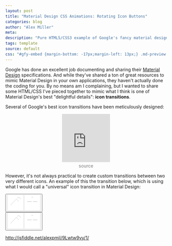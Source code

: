 ```yaml
---
layout: post
title: "Material Design CSS Animations: Rotating Icon Buttons"
categories: blog
author: "Alex Miller"
meta:
description: "Pure HTML5/CSS3 example of Google's fancy material design spinning icon effect. No Javascript required!"
tags: template
source: default
css: "#gfy-embed {margin-bottom: -17px;margin-left: 13px;} .md-preview .button{background-color:#db4437;height:56px;width:56px;border:none;border-radius:50%;box-shadow:0 0 4px rgba(0,0,0,.14),0 4px 8px rgba(0,0,0,.28);box-sizing:content-box;cursor:pointer;outline:0;padding:0;position:relative;-webkit-transform:scale(1) rotate(360deg);transform:scale(1) rotate(360deg);-webkit-transition:-webkit-transform 150ms cubic-bezier(.4,0,1,1);transition:transform 150ms cubic-bezier(.4,0,1,1)}.md-preview .button:hover{box-shadow:0 0 6px rgba(0,0,0,.16),0 6px 12px rgba(0,0,0,.32);-webkit-transition:box-shadow 150ms cubic-bezier(0,0,.2,1);transition:box-shadow 150ms cubic-bezier(0,0,.2,1)}.md-preview .md-icon{background-size:24px;display:block;height:24px;margin:auto;width:24px}.md-preview .first-icon,.md-preview .second-icon{left:0;margin-left:16px;margin-top:16px;position:absolute;top:0;-webkit-transition:all .2s cubic-bezier(.4,0,.2,1);transition:all .2s cubic-bezier(.4,0,.2,1)}.md-preview .button:hover .first-icon,.md-preview .second-icon{opacity:0;-webkit-transform:rotate(225deg);transform:rotate(225deg)}.md-preview .button:hover .second-icon{opacity:1;visibility:visible;-webkit-transform:rotate(360deg);transform:rotate(360deg)}.slomo .button{background-color:#db4437;height:56px;width:56px;border:none;border-radius:50%;box-shadow:0 0 4px rgba(0,0,0,.14),0 4px 8px rgba(0,0,0,.28);box-sizing:content-box;cursor:pointer;outline:0;padding:0;position:relative;-webkit-transform:scale(1) rotate(360deg);transform:scale(1) rotate(360deg);-webkit-transition:-webkit-transform 1.5s cubic-bezier(.4,0,1,1);transition:transform 1.5s cubic-bezier(.4,0,1,1)}.slomo .button:hover{box-shadow:0 0 6px rgba(0,0,0,.16),0 6px 12px rgba(0,0,0,.32);-webkit-transition:box-shadow 1.5s cubic-bezier(0,0,.2,1);transition:box-shadow 1.5s cubic-bezier(0,0,.2,1)}.slomo .md-icon{background-size:24px;display:block;height:24px;margin:auto;width:24px}.slomo .first-icon,.slomo .second-icon{left:0;margin-left:16px;margin-top:16px;position:absolute;top:0;-webkit-transition:all 2s cubic-bezier(.4,0,.2,1);transition:all 2s cubic-bezier(.4,0,.2,1)}.slomo .button:hover .first-icon,.slomo .second-icon{opacity:0;-webkit-transform:rotate(225deg);transform:rotate(225deg)}.slomo .button:hover .second-icon{opacity:1;visibility:visible;-webkit-transform:rotate(360deg);transform:rotate(360deg)}"
---
```


Google has done an excellent job documenting and sharing their [Material Design](http://www.google.com/design/spec/) specifications. And while they've shared a ton of great resources to mimic Material Design in your own applications, they haven't actually done the coding for you. By no means am I complaining, but I wanted to share some HTML/CSS I've pieced together to mimic what I think is one of Material Design's best "delightful details": **icon transitions**.

Several of Google's best icon transitions have been meticulously designed:

<div style="text-align:center;">
    <iframe id="gfy-embed" src="http://gfycat.com/ifr/OddballScalyGuppy" frameborder="0" scrolling="no" width="150" height="150" style="-webkit-backface-visibility: hidden;-webkit-transform: scale(1);" ></iframe>
    <br/>
    <a href="http://www.google.com/design/spec/animation/delightful-details.html" style="text-decoration: none; color: rgba(0,0,0,.5);">source</a>
</div>

However, it's not always practical to create custom transitions between two very different icons. An example of this the transition below, which is using what I would call a "universal" icon transition in Material Design:
<div class="md-preview">
    <button class="button" id="auto-icon-transition" style="cursor: default;">
        <img class="md-icon second-icon" src="/img/pencil.png" />
        <img class="md-icon first-icon" src="/img/plus.png" />
    </button>
</div>

<div class="slomo">
    <button class="button">
        <img class="icon second-icon" src="/img/pencil.png" />
        <img class="icon first-icon" src="/img/plus.png" />
    </button>
</div>

http://jsfiddle.net/alexpmil/9Lwtw9vy/1/
